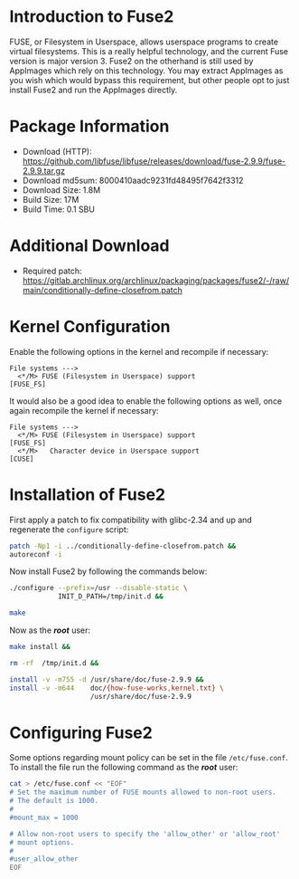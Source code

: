 # Introduction to Fuse2
FUSE, or Filesystem in Userspace, allows userspace programs to create virtual
filesystems. This is a really helpful technology, and the current Fuse version
is major version 3. Fuse2 on the otherhand is still used by AppImages which
rely on this technology. You may extract AppImages as you wish which would
bypass this requirement, but other people opt to just install Fuse2 and run the
AppImages directly.

# Package Information
- Download (HTTP): https://github.com/libfuse/libfuse/releases/download/fuse-2.9.9/fuse-2.9.9.tar.gz
- Download md5sum: 8000410aadc9231fd48495f7642f3312
- Download Size: 1.8M
- Build Size: 17M
- Build Time: 0.1 SBU

# Additional Download
- Required patch: https://gitlab.archlinux.org/archlinux/packaging/packages/fuse2/-/raw/main/conditionally-define-closefrom.patch

# Kernel Configuration
Enable the following options in the kernel and recompile if necessary:
```
File systems --->
  <*/M> FUSE (Filesystem in Userspace) support                         [FUSE_FS]
```

It would also be a good idea to enable the following options as well, once
again recompile the kernel if necessary:
```
File systems --->
  <*/M> FUSE (Filesystem in Userspace) support                         [FUSE_FS]
  <*/M>   Character device in Userspace support                           [CUSE]
```

# Installation of Fuse2
First apply a patch to fix compatibility with glibc-2.34 and up and regenerate
the `configure` script:
```Bash
patch -Np1 -i ../conditionally-define-closefrom.patch &&
autoreconf -i
```

Now install Fuse2 by following the commands below:
```Bash
./configure --prefix=/usr --disable-static \
            INIT_D_PATH=/tmp/init.d &&

make
```

Now as the ***root*** user:
```Bash
make install &&

rm -rf  /tmp/init.d &&

install -v -m755 -d /usr/share/doc/fuse-2.9.9 &&
install -v -m644    doc/{how-fuse-works,kernel.txt} \
                    /usr/share/doc/fuse-2.9.9
```

# Configuring Fuse2
Some options regarding mount policy can be set in the file `/etc/fuse.conf`.
To install the file run the following command as the ***root*** user:
```Bash
cat > /etc/fuse.conf << "EOF"
# Set the maximum number of FUSE mounts allowed to non-root users.
# The default is 1000.
#
#mount_max = 1000

# Allow non-root users to specify the 'allow_other' or 'allow_root'
# mount options.
#
#user_allow_other
EOF
```
